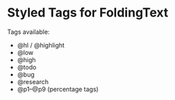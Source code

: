 Styled Tags for FoldingText
===========================

Tags available:

- @hl / @highlight
- @low
- @high
- @todo
- @bug
- @research
- @p1–@p9 (percentage tags)
